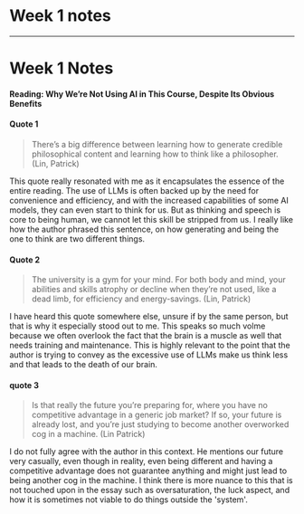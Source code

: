 # Week 1 notes

---
# Week 1 Notes
#### Reading: Why We’re Not Using AI in This Course, Despite Its Obvious Benefits

#### Quote 1
> There’s a big difference between learning how to generate credible philosophical content and learning how to think like a philosopher. (Lin, Patrick)

This quote really resonated with me as it encapsulates the essence of the entire reading. The use of LLMs is often backed up by the need for convenience and efficiency, and with the increased capabilities of some AI models, they can even start to think for us. But as thinking and speech is core to being human, we cannot let this skill be stripped from us. I really like how the author phrased this sentence, on how generating and being the one to think are two different things.

#### Quote 2
> The university is a gym for your mind. For both body and mind, your abilities and skills atrophy or decline when they’re not used, like a dead limb, for efficiency and energy-savings. (Lin, Patrick)

I have heard this quote somewhere else, unsure if by the same person, but that is why it especially stood out to me. This speaks so much volme because we often overlook the fact that the brain is a muscle as well that needs training and maintenance. This is highly relevant to the point that the author is trying to convey as the excessive use of LLMs make us think less and that leads to the death of our brain. 

#### quote 3
> Is that really the future you’re preparing for, where you have no competitive advantage in a generic job market? If so, your future is already lost, and you’re just studying to become another overworked cog in a machine. (Lin Patrick)

I do not fully agree with the author in this context. He mentions our future very casually, even though in reality, even being different and having a competitive advantage does not guarantee anything and might just lead to being another cog in the machine. I think there is more nuance to this that is not touched upon in the essay such as oversaturation, the luck aspect, and how it is sometimes not viable to do things outside the 'system'.


